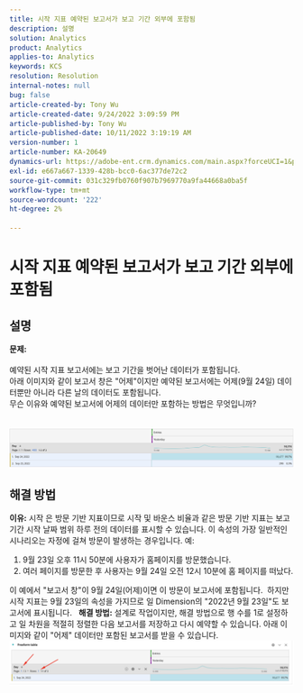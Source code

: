 ```yaml
---
title: 시작 지표 예약된 보고서가 보고 기간 외부에 포함됨
description: 설명
solution: Analytics
product: Analytics
applies-to: Analytics
keywords: KCS
resolution: Resolution
internal-notes: null
bug: false
article-created-by: Tony Wu
article-created-date: 9/24/2022 3:09:59 PM
article-published-by: Tony Wu
article-published-date: 10/11/2022 3:19:19 AM
version-number: 1
article-number: KA-20649
dynamics-url: https://adobe-ent.crm.dynamics.com/main.aspx?forceUCI=1&pagetype=entityrecord&etn=knowledgearticle&id=0d31ceec-1a3c-ed11-9db1-0022480869de
exl-id: e667a667-1339-428b-bcc0-6ac377de72c2
source-git-commit: 031c329fb0760f907b7969770a9fa44668a0ba5f
workflow-type: tm+mt
source-wordcount: '222'
ht-degree: 2%

---
```


# 시작 지표 예약된 보고서가 보고 기간 외부에 포함됨

## 설명

<b>문제:
<br> </b>
<br>예약된 시작 지표 보고서에는 보고 기간을 벗어난 데이터가 포함됩니다.
<br>아래 이미지와 같이 보고서 창은 &quot;어제&quot;이지만 예약된 보고서에는 어제(9월 24일) 데이터뿐만 아니라 다른 날의 데이터도 포함됩니다.
<br>무슨 이유와 예약된 보고서에 어제의 데이터만 포함하는 방법은 무엇입니까?
<br> 
<br> 
<br>![](assets/___22f102a4-1b3c-ed11-9db1-0022480869de___.png)

## 해결 방법


<b>이유:</b>
시작 은 방문 기반 지표이므로
시작 및 바운스 비율과 같은 방문 기반 지표는 보고 기간 시작 날짜 범위 하루 전의 데이터를 표시할 수 있습니다. 이 속성의 가장 일반적인 시나리오는 자정에 걸쳐 방문이 발생하는 경우입니다. 예:

1. 9월 23일 오후 11시 50분에 사용자가 홈페이지를 방문했습니다.
2. 여러 페이지를 방문한 후 사용자는 9월 24일 오전 12시 10분에 홈 페이지를 떠났다.


이 예에서 &quot;보고서 창&quot;이 9월 24일(어제)이면 이 방문이 보고서에 포함됩니다. 
하지만 시작 지표는 9월 23일의 속성을 가지므로 일 Dimension의 &quot;2022년 9월 23일&quot;도 보고서에 표시됩니다.
 
<b>해결 방법:</b>
설계로 작업이지만, 해결 방법으로 행 수를 1로 설정하고 일 차원을 적절히 정렬한 다음 보고서를 저장하고 다시 예약할 수 있습니다. 아래 이미지와 같이 &quot;어제&quot; 데이터만 포함된 보고서를 받을 수 있습니다.
 
![](assets/0905936a-1b3c-ed11-9db1-0022480869de.png)
